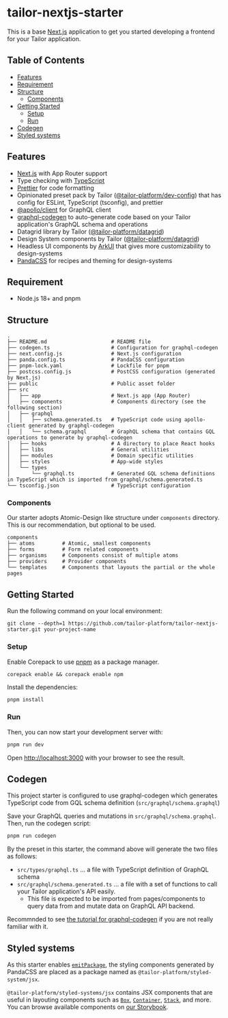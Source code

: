 # tailor-nextjs-starter <!-- omit in toc -->

This is a base [Next.js](https://nextjs.org/) application to get you started developing a frontend for your Tailor application.

## Table of Contents <!-- omit in toc -->

- [Features](#features)
- [Requirement](#requirement)
- [Structure](#structure)
  - [Components](#components)
- [Getting Started](#getting-started)
  - [Setup](#setup)
  - [Run](#run)
- [Codegen](#codegen)
- [Styled systems](#styled-systems)


## Features

- [Next.js](https://nextjs.org/) with App Router support
- Type checking with [TypeScript](https://www.typescriptlang.org/)
- [Prettier](https://prettier.io/) for code formatting
- Opinionated preset pack by Tailor ([@tailor-platform/dev-config](https://www.npmjs.com/package/@tailor-platform/dev-config)) that has config for ESLint, TypeScript (tsconfig), and prettier
- [@apollo/client](https://www.npmjs.com/package/@apollo/client) for GraphQL client
- [graphql-codegen](https://the-guild.dev/graphql/codegen) to auto-generate code based on your Tailor application's GraphQL schema and operations
- Datagrid library by Tailor ([@tailor-platform/datagrid](https://www.npmjs.com/package/@tailor-platform/datagrid))
- Design System components by Tailor ([@tailor-platform/datagrid](https://www.npmjs.com/package/@tailor-platform/design-systems))
- Headless UI components by [ArkUI](https://ark-ui.com/) that gives more customizability to design-systems
- [PandaCSS](https://panda-css.com/) for recipes and theming for design-systems

## Requirement

* Node.js 18+ and pnpm

## Structure

```
.
├── README.md                     # README file
├── codegen.ts                    # Configuration for graphql-codegen
├── next.config.js                # Next.js configuration
├── panda.config.ts               # PandaCSS configuration
├── pnpm-lock.yaml                # Lockfile for pnpm
├── postcss.config.js             # PostCSS configuration (generated by Next.js)
├── public                        # Public asset folder
├── src
│   ├── app                       # Next.js app (App Router)
│   ├── components                # Components directory (see the following section)
│   ├── graphql
│   │   ├── schema.generated.ts   # TypeScript code using apollo-client generated by graphql-codegen
│   │   └── schema.graphql        # GraphQL schema that contains GQL operations to generate by graphql-codegen
│   ├── hooks                     # A directory to place React hooks
│   ├── libs                      # General utilities
│   ├── modules                   # Domain specific utilities
│   ├── styles                    # App-wide styles
│   └── types
│       └── graphql.ts            # Generated GQL schema definitions in TypeScript which is imported from graphql/schema.generated.ts
└── tsconfig.json                 # TypeScript configuration
```

### Components

Our starter adopts Atomic-Design like structure under `components` directory. This is our recommendation, but optional to be used.

```
components
├── atoms         # Atomic, smallest components
├── forms         # Form related components
├── organisms     # Components consist of multiple atoms
├── providers     # Provider components
└── templates     # Components that layouts the partial or the whole pages
```

## Getting Started

Run the following command on your local environment:

```
git clone --depth=1 https://github.com/tailor-platform/tailor-nextjs-starter.git your-project-name
```

### Setup

Enable Corepack to use [pnpm](https://pnpm.io/) as a package manager.

```
corepack enable && corepack enable npm
```

Install the dependencies:

```bash
pnpm install
```

### Run

Then, you can now start your development server with:

```bash
pnpm run dev
```

Open [http://localhost:3000](http://localhost:3000) with your browser to see the result.

## Codegen

This project starter is configured to use graphql-codegen which generates TypeScript code from GQL schema definition (`src/graphql/schema.graphql`)

Save your GraphQL queries and mutations in `src/graphql/schema.graphql`. Then, run the codegen script:

```bash
pnpm run codegen
```

By the preset in this starter, the command above will generate the two files as follows:

* `src/types/graphql.ts` ... a file with TypeScript definition of GraphQL schema
* `src/graphql/schema.generated.ts` ... a file with a set of functions to call your Tailor application's API easily. 
  * This file is expected to be imported from pages/components to query data from and mutate data on GraphQL API backend.

Recommnded to see [the tutorial for graphql-codegen](https://www.apollographql.com/tutorials/lift-off-part1/09-codegen) if you are not really familiar with it.

## Styled systems

As this starter enables [`emitPackage`](https://panda-css.com/docs/references/config#emitpackage), the styling components generated by PandaCSS are placed as a package named as `@tailor-platform/styled-system/jsx`.

`@tailor-platform/styled-systems/jsx` contains JSX components that are useful in layouting components such as [`Box`](https://storybook.tailor.tech/?path=/docs/layout-box--docs), [`Container`](https://storybook.tailor.tech/?path=/docs/layout-container--docs), [`Stack`](https://storybook.tailor.tech/?path=/docs/layout-stack--docs), and more. You can browse available components on [our Storybook](https://storybook.tailor.tech/).
